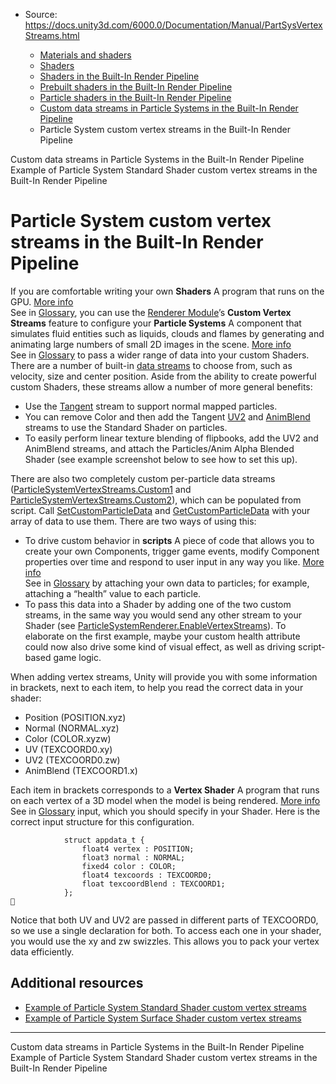 * Source: https://docs.unity3d.com/6000.0/Documentation/Manual/PartSysVertexStreams.html

  * [Materials and shaders](https://docs.unity3d.com/6000.0/Documentation/Manual/materials-and-shaders.html)
  * [Shaders](https://docs.unity3d.com/6000.0/Documentation/Manual/Shaders.html)
  * [Shaders in the Built-In Render Pipeline](https://docs.unity3d.com/6000.0/Documentation/Manual/shader-built-in-birp-landing.html)
  * [Prebuilt shaders in the Built-In Render Pipeline](https://docs.unity3d.com/6000.0/Documentation/Manual/shader-built-in-birp.html)
  * [Particle shaders in the Built-In Render Pipeline](https://docs.unity3d.com/6000.0/Documentation/Manual/shader-StandardParticleShadersLanding.html)
  * [Custom data streams in Particle Systems in the Built-In Render Pipeline](https://docs.unity3d.com/6000.0/Documentation/Manual/custom-data-streams-particle-systems.html)
  * Particle System custom vertex streams in the Built-In Render Pipeline


[](https://docs.unity3d.com/6000.0/Documentation/Manual/custom-data-streams-particle-systems.html)
Custom data streams in Particle Systems in the Built-In Render Pipeline
[](https://docs.unity3d.com/6000.0/Documentation/Manual/example-particle-system-custom-vertex-streams-standard-shaders.html)
Example of Particle System Standard Shader custom vertex streams in the Built-In Render Pipeline
# Particle System custom vertex streams in the Built-In Render Pipeline
If you are comfortable writing your own **Shaders** A program that runs on the GPU. [More info](https://docs.unity3d.com/6000.0/Documentation/Manual/Shaders.html)  
See in [Glossary](https://docs.unity3d.com/6000.0/Documentation/Manual/Glossary.html#Shader), you can use the [Renderer Module](https://docs.unity3d.com/6000.0/Documentation/ScriptReference/ParticleSystemRenderer.html)’s **Custom Vertex Streams** feature to configure your **Particle Systems** A component that simulates fluid entities such as liquids, clouds and flames by generating and animating large numbers of small 2D images in the scene. [More info](https://docs.unity3d.com/6000.0/Documentation/Manual/class-ParticleSystem.html)  
See in [Glossary](https://docs.unity3d.com/6000.0/Documentation/Manual/Glossary.html#particlesystem) to pass a wider range of data into your custom Shaders.
There are a number of built-in [data streams](https://docs.unity3d.com/6000.0/Documentation/ScriptReference/ParticleSystemVertexStream.html) to choose from, such as velocity, size and center position. Aside from the ability to create powerful custom Shaders, these streams allow a number of more general benefits:
  * Use the [Tangent](https://docs.unity3d.com/6000.0/Documentation/ScriptReference/ParticleSystemVertexStream.Tangent.html) stream to support normal mapped particles.
  * You can remove Color and then add the Tangent [UV2](https://docs.unity3d.com/6000.0/Documentation/ScriptReference/ParticleSystemVertexStream.UV2.html) and [AnimBlend](https://docs.unity3d.com/6000.0/Documentation/ScriptReference/ParticleSystemVertexStream.AnimBlend.html) streams to use the Standard Shader on particles.
  * To easily perform linear texture blending of flipbooks, add the UV2 and AnimBlend streams, and attach the Particles/Anim Alpha Blended Shader (see example screenshot below to see how to set this up).


There are also two completely custom per-particle data streams ([ParticleSystemVertexStreams.Custom1](https://docs.unity3d.com/6000.0/Documentation/ScriptReference/ParticleSystemVertexStreams.Custom1.html) and [ParticleSystemVertexStreams.Custom2](https://docs.unity3d.com/6000.0/Documentation/ScriptReference/ParticleSystemVertexStreams.Custom2.html)), which can be populated from script. Call [SetCustomParticleData](https://docs.unity3d.com/6000.0/Documentation/ScriptReference/ParticleSystem.SetCustomParticleData.html) and [GetCustomParticleData](https://docs.unity3d.com/6000.0/Documentation/ScriptReference/ParticleSystem.GetCustomParticleData.html) with your array of data to use them. There are two ways of using this:
  * To drive custom behavior in **scripts** A piece of code that allows you to create your own Components, trigger game events, modify Component properties over time and respond to user input in any way you like. [More info](https://docs.unity3d.com/6000.0/Documentation/Manual/creating-scripts.html)  
See in [Glossary](https://docs.unity3d.com/6000.0/Documentation/Manual/Glossary.html#Scripts) by attaching your own data to particles; for example, attaching a “health” value to each particle.
  * To pass this data into a Shader by adding one of the two custom streams, in the same way you would send any other stream to your Shader (see [ParticleSystemRenderer.EnableVertexStreams](https://docs.unity3d.com/6000.0/Documentation/ScriptReference/ParticleSystemRenderer.EnableVertexStreams.html)). To elaborate on the first example, maybe your custom health attribute could now also drive some kind of visual effect, as well as driving script-based game logic.


When adding vertex streams, Unity will provide you with some information in brackets, next to each item, to help you read the correct data in your shader:
  * Position (POSITION.xyz)
  * Normal (NORMAL.xyz)
  * Color (COLOR.xyzw)
  * UV (TEXCOORD0.xy)
  * UV2 (TEXCOORD0.zw)
  * AnimBlend (TEXCOORD1.x)


Each item in brackets corresponds to a **Vertex Shader** A program that runs on each vertex of a 3D model when the model is being rendered. [More info](https://docs.unity3d.com/6000.0/Documentation/Manual/writing-shader-writing-shader-programs-hlsl.html)  
See in [Glossary](https://docs.unity3d.com/6000.0/Documentation/Manual/Glossary.html#vertexshader) input, which you should specify in your Shader. Here is the correct input structure for this configuration.
```
            struct appdata_t {
                float4 vertex : POSITION;
                float3 normal : NORMAL;
                fixed4 color : COLOR;
                float4 texcoords : TEXCOORD0;
                float texcoordBlend : TEXCOORD1;
            };

```

Notice that both UV and UV2 are passed in different parts of TEXCOORD0, so we use a single declaration for both. To access each one in your shader, you would use the xy and zw swizzles. This allows you to pack your vertex data efficiently.
## Additional resources
  * [Example of Particle System Standard Shader custom vertex streams](https://docs.unity3d.com/6000.0/Documentation/Manual/example-particle-system-custom-vertex-streams-standard-shaders.html)
  * [Example of Particle System Surface Shader custom vertex streams](https://docs.unity3d.com/6000.0/Documentation/Manual/example-particle-system-custom-vertex-streams-surface-shaders.html)


* * *
[](https://docs.unity3d.com/6000.0/Documentation/Manual/custom-data-streams-particle-systems.html)
Custom data streams in Particle Systems in the Built-In Render Pipeline
[](https://docs.unity3d.com/6000.0/Documentation/Manual/example-particle-system-custom-vertex-streams-standard-shaders.html)
Example of Particle System Standard Shader custom vertex streams in the Built-In Render Pipeline
